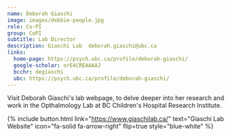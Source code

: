 ```yaml
---
name: Deborah Giaschi
image: images/debbie-people.jpg
role: Co-PI
group: CoPI
subtitle: Lab Director        
description: Giaschi Lab  deborah.giaschi@ubc.ca 
links:
  home-page: https://psych.ubc.ca/profile/deborah-giaschi/
  google-scholar: orE4CREAAAAJ
  bcchr: degiaschi
  ubc: https://psych.ubc.ca/profile/deborah-giaschi/
---
```


Visit Deborah Giaschi's lab webpage, to delve deeper into her research and work in the Opthalmology Lab at BC Children's Hospital Research Institute. 

{%
  include button.html
  link="https://www.giaschilab.ca/"
  text="Giaschi Lab Website"
  icon="fa-solid fa-arrow-right"
  flip=true
  style="blue-white"
%}